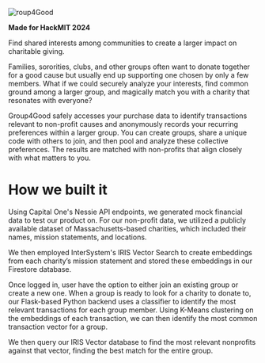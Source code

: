 ![roup4Good](https://github.com/user-attachments/assets/c87988a0-ceae-4fe7-b1fc-1b23dc944f80)

**Made for HackMIT 2024**

Find shared interests among communities to create a larger impact on charitable giving.

Families, sororities, clubs, and other groups often want to donate together for a good cause but usually end up supporting one chosen by only a few members. What if we could securely analyze your interests, find common ground among a larger group, and magically match you with a charity that resonates with everyone?

Group4Good safely accesses your purchase data to identify transactions relevant to non-profit causes and anonymously records your recurring preferences within a larger group. You can create groups, share a unique code with others to join, and then pool and analyze these collective preferences. The results are matched with non-profits that align closely with what matters to you.

# How we built it

Using Capital One's Nessie API endpoints, we generated mock financial data to test our product on. For our non-profit data, we utilized a publicly available dataset of 
Massachusetts-based charities, which included their names, mission statements, and locations. 

We then employed InterSystem's IRIS Vector Search to create embeddings from each charity’s mission statement and stored these embeddings in our Firestore database. 

Once logged in, user have the option to either join an existing group or create a new one. When a group is ready to look for a charity to donate to, our Flask-based Python backend uses a classifier to identify the most relevant transactions for each group member. Using K-Means clustering on the embeddings of each transaction, we can then identify the most common transaction vector for a group.

We then query our IRIS Vector database to find the most relevant nonprofits against that vector, finding the best match for the entire group.

